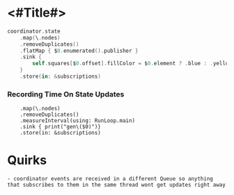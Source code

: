 #  <#Title#>

```swift
coordinator.state
    .map(\.nodes)
    .removeDuplicates()
    .flatMap { $0.enumerated().publisher }
    .sink {
        self.squares[$0.offset].fillColor = $0.element ? .blue : .yellow
    }
    .store(in: &subscriptions)
```

### Recording Time On State Updates

```coordinator.state
    .map(\.nodes)
    .removeDuplicates()
    .measureInterval(using: RunLoop.main)
    .sink { print("gen\($0)")}
    .store(in: &subscriptions)
```

# Quirks
    - coordinator events are received in a different Queue so anything that subscribes to them in the same thread wont get updates right away
